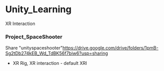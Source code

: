 # Unity_Learning

XR Interaction

### Project_SpaceShooter
Share "unityspaceshooter"https://drive.google.com/drive/folders/1pmB-Sg2tDb274kEB_Wd_TdBK56f7biw6?usp=sharing

+ XR Rig, XR interaction - default XRI

